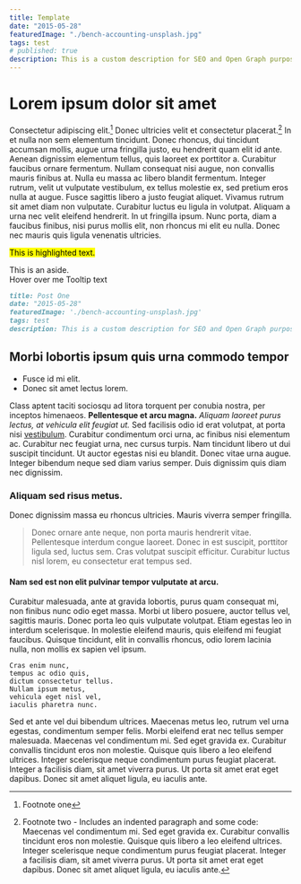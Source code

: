 ```yaml
---
title: Template
date: "2015-05-28"
featuredImage: "./bench-accounting-unsplash.jpg"
tags: test
# published: true
description: This is a custom description for SEO and Open Graph purposes, rather than the default generated excerpt. Simply add a description field to the frontmatter.
---
```


# Lorem ipsum dolor sit amet

Consectetur adipiscing elit.[^f1] Donec ultricies velit et consectetur placerat.[^f2] In et nulla non sem elementum tincidunt. Donec rhoncus, dui tincidunt accumsan mollis, augue urna fringilla justo, eu hendrerit quam elit id ante. Aenean dignissim elementum tellus, quis laoreet ex porttitor a. Curabitur faucibus ornare fermentum. Nullam consequat nisi augue, non convallis mauris finibus at. Nulla eu massa ac libero blandit fermentum. Integer rutrum, velit ut vulputate vestibulum, ex tellus molestie ex, sed pretium eros nulla at augue. Fusce sagittis libero a justo feugiat aliquet. Vivamus rutrum sit amet diam non vulputate. Curabitur luctus eu ligula in volutpat. Aliquam a urna nec velit eleifend hendrerit. In ut fringilla ipsum. Nunc porta, diam a faucibus finibus, nisi purus mollis elit, non rhoncus mi elit eu nulla. Donec nec mauris quis ligula venenatis ultricies.

<mark>This is highlighted text.</mark>

<aside>This is an aside.</aside>

<div class="tooltip">Hover over me
  <span class="tooltiptext">Tooltip text</span>
</div>

```md
title: Post One
date: "2015-05-28"
featuredImage: './bench-accounting-unsplash.jpg'
tags: test
description: This is a custom description for SEO and Open Graph purposes, rather than the default generated excerpt. Simply add a description field to the frontmatter.
```

## Morbi lobortis ipsum quis urna commodo tempor

- Fusce id mi elit.
- Donec sit amet lectus lorem.

Class aptent taciti sociosqu ad litora torquent per conubia nostra, per inceptos himenaeos. **Pellentesque et arcu magna.** _Aliquam laoreet purus lectus, at vehicula elit feugiat ut._ Sed facilisis odio id erat volutpat, at porta nisi [vestibulum](http://google.com). Curabitur condimentum orci urna, ac finibus nisi elementum ac. Curabitur nec feugiat urna, nec cursus turpis. Nam tincidunt libero ut dui suscipit tincidunt. Ut auctor egestas nisi eu blandit. Donec vitae urna augue. Integer bibendum neque sed diam varius semper. Duis dignissim quis diam nec dignissim.

### Aliquam sed risus metus.

Donec dignissim massa eu rhoncus ultricies. Mauris viverra semper fringilla.

> Donec ornare ante neque, non porta mauris hendrerit vitae. Pellentesque interdum congue laoreet. Donec in est suscipit, porttitor ligula sed, luctus sem. Cras volutpat suscipit efficitur. Curabitur luctus nisl lorem, eu consectetur erat tempus sed.

#### Nam sed est non elit pulvinar tempor vulputate at arcu.

Curabitur malesuada, ante at gravida lobortis, purus quam consequat mi, non finibus nunc odio eget massa. Morbi ut libero posuere, auctor tellus vel, sagittis mauris. Donec porta leo quis vulputate volutpat. Etiam egestas leo in interdum scelerisque. In molestie eleifend mauris, quis eleifend mi feugiat faucibus. Quisque tincidunt, elit in convallis rhoncus, odio lorem lacinia nulla, non mollis ex sapien vel ipsum.

```
Cras enim nunc,
tempus ac odio quis,
dictum consectetur tellus.
Nullam ipsum metus,
vehicula eget nisl vel,
iaculis pharetra nunc.
```

Sed et ante vel dui bibendum ultrices. Maecenas metus leo, rutrum vel urna egestas, condimentum semper felis. Morbi eleifend erat nec tellus semper malesuada. Maecenas vel condimentum mi. Sed eget gravida ex. Curabitur convallis tincidunt eros non molestie. Quisque quis libero a leo eleifend ultrices. Integer scelerisque neque condimentum purus feugiat placerat. Integer a facilisis diam, sit amet viverra purus. Ut porta sit amet erat eget dapibus. Donec sit amet aliquet ligula, eu iaculis ante.

[^f1]: Footnote one
[^f2]: Footnote two - Includes an indented paragraph and some code: Maecenas vel condimentum mi. Sed eget gravida ex. Curabitur convallis tincidunt eros non molestie. Quisque quis libero a leo eleifend ultrices. Integer scelerisque neque condimentum purus feugiat placerat. Integer a facilisis diam, sit amet viverra purus. Ut porta sit amet erat eget dapibus. Donec sit amet aliquet ligula, eu iaculis ante.
